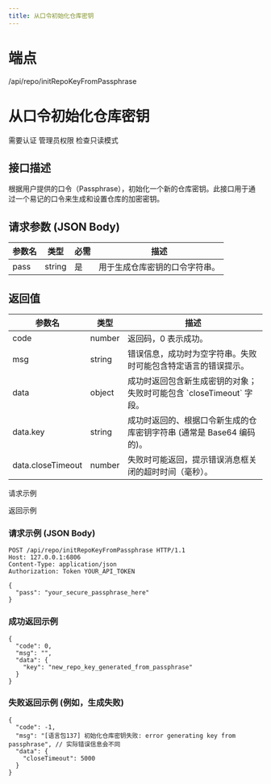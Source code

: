 ```yaml
---
title: 从口令初始化仓库密钥
---
```

# 端点

/api/repo/initRepoKeyFromPassphrase

# 从口令初始化仓库密钥

需要认证 管理员权限 检查只读模式

## 接口描述

根据用户提供的口令（Passphrase），初始化一个新的仓库密钥。此接口用于通过一个易记的口令来生成和设置仓库的加密密钥。

## 请求参数 (JSON Body)

| 参数名 | 类型 | 必需 | 描述 |
| --- | --- | --- | --- |
| pass | string | 是 | 用于生成仓库密钥的口令字符串。 |

## 返回值

| 参数名 | 类型 | 描述 |
| --- | --- | --- |
| code | number | 返回码，0 表示成功。 |
| msg | string | 错误信息，成功时为空字符串。失败时可能包含特定语言的错误提示。 |
| data | object | 成功时返回包含新生成密钥的对象；失败时可能包含 \`closeTimeout\` 字段。 |
| data.key | string | 成功时返回的、根据口令新生成的仓库密钥字符串 (通常是 Base64 编码的)。 |
| data.closeTimeout | number | 失败时可能返回，提示错误消息框关闭的超时时间（毫秒）。 |

请求示例

返回示例

### 请求示例 (JSON Body)

```
POST /api/repo/initRepoKeyFromPassphrase HTTP/1.1
Host: 127.0.0.1:6806
Content-Type: application/json
Authorization: Token YOUR_API_TOKEN

{
  "pass": "your_secure_passphrase_here"
}
```

### 成功返回示例

```
{
  "code": 0,
  "msg": "",
  "data": {
    "key": "new_repo_key_generated_from_passphrase"
  }
}
```

### 失败返回示例 (例如，生成失败)

```
{
  "code": -1,
  "msg": "[语言包137] 初始化仓库密钥失败: error generating key from passphrase", // 实际错误信息会不同
  "data": {
    "closeTimeout": 5000
  }
}
```

